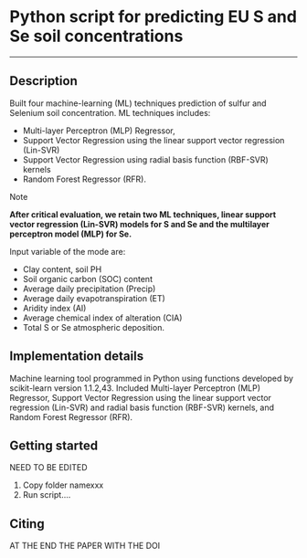 # Python script for predicting EU S and Se soil concentrations
-----------------------------------------------------------------------------------
Description
-----------
Built four machine-learning (ML) techniques prediction of sulfur and Selenium soil concentration. 
ML techniques includes: 
- Multi-layer Perceptron (MLP) Regressor, 
- Support Vector Regression using the linear support vector regression (Lin-SVR) 
- Support Vector Regression using radial basis function (RBF-SVR) kernels
- Random Forest Regressor (RFR).
                        
> [!NOTE]
> **After critical evaluation, we retain two ML techniques, linear support vector regression (Lin-SVR) models for S and Se and the multilayer perceptron model (MLP) for Se.**

Input variable of the mode are: 
- Clay content, soil PH
- Soil organic carbon (SOC) content
- Average daily precipitation (Precip)
- Average daily evapotranspiration (ET)
- Aridity index (AI)
- Average chemical index of alteration (CIA)
- Total S or Se atmospheric deposition.
                                
Implementation details
----------------------
Machine learning tool programmed in Python using functions developed by scikit-learn version 1.1.2,43.
Included Multi-layer Perceptron (MLP) Regressor, Support Vector Regression using the linear support vector regression (Lin-SVR) 
and radial basis function (RBF-SVR) kernels, and Random Forest Regressor (RFR).

Getting started
----------------
NEED TO BE EDITED
1. Copy folder namexxx
2. Run script....

Citing
-------
AT THE END THE PAPER WITH THE DOI
